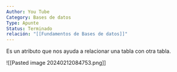 ```yaml
---
Author: You Tube
Category: Bases de datos
Type: Apunte
Status: Terminado
relación: "[[Fundamentos de Bases de datos]]"
---
```

Es un atributo que nos ayuda a relacionar una tabla con otra tabla.

![[Pasted image 20240212084753.png]]
